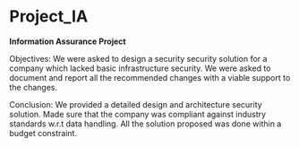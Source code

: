# Project_IA



**Information Assurance Project**

Objectives:
We were asked to design a security security solution for a company which lacked basic infrastructure security. We were asked to document and report all the recommended changes with a viable support to the changes.

Conclusion:
We provided a detailed design and architecture security solution. Made sure that the company was compliant against industry standards w.r.t data handling. All the solution proposed was done within a budget constraint.
